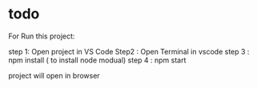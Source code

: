 # todo

For Run this project:

step 1: Open project in VS Code
Step2 : Open Terminal in vscode
step 3 : npm install ( to install node modual)
step 4 : npm start

project will open in browser

